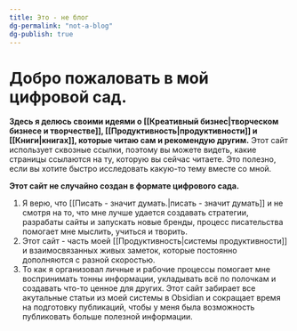 ```yaml
---
title: Это - не блог
dg-permalink: "not-a-blog"
dg-publish: true
---
```

# Добро пожаловать в мой цифровой сад.

**Здесь я делюсь своими идеями о [[Креативный бизнес|творческом бизнесе и творчестве]], [[Продуктивность|продуктивности]] и [[Книги|книгах]], которые читаю сам и рекомендую другим.** Этот сайт использует сквозные ссылки, поэтому вы можете видеть, какие страницы ссылаются на ту, которую вы сейчас читаете. Это полезно, если вы хотите быстро исследовать какую-то тему вместе со мной.

**Этот сайт не случайно создан в формате цифрового сада.**
1. Я верю, что [[Писать - значит думать.|писать - значит думать]] и не смотря на то, что мне лучше удается создавать стратегии, разрабаты сайты и запускать новые бренды, процесс писательства помогает мне мыслить, учиться и творить.
2. Этот сайт - часть моей [[Продуктивность|системы продуктивности]] и взаимосвязанных живых заметок, которые постоянно дополняются с разной скоростью.
3. То как я организовал личные и рабочие процессы помогает мне воспринимать тонны информации, укладывать всё по полочкам и создавать что-то ценное для других. Этот сайт забирает все акутальные статьи из моей системы в Obsidian и сокращает время на подготовку публикаций, чтобы у меня была возможность публиковать больше полезной информации.